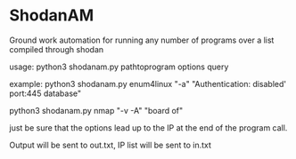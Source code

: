 # ShodanAM
Ground work automation for running any number of programs over a list compiled through shodan

usage: python3 shodanam.py pathtoprogram options query

example: python3 shodanam.py enum4linux "-a" "Authentication: disabled' port:445 database"

python3 shodanam.py nmap "-v -A" "board of"

just be sure that the options lead up to the IP at the end of the program call.

Output will be sent to out.txt, IP list will be sent to in.txt
